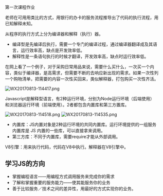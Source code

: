 第一次课程作业

老师在可用用类比的方式，用银行的办卡的服务流程推导出了代码的执行流程，用已知解释未知。

从程序的执行方式上分为编译器和解释（执行）器。

- 编译型是先编译后执行，需要一个专门的编译过程，通过编译器翻译成及其语言，运行效率高，缺点是开发效率低。
- 解释性是一条语句执行的时候才翻译，开发效率高，缺点时运行效率低。

在网上看了一个例子，对于采购日常用品来说，需要什么买什么，一次买一个内容，类似于编译器，是高需求，但需要不断的去响应新出现的需求。如果一次性列一个购物清单，把需要的内容一次性买回来，类似解释器，打包购买一次性齐活。

   ![WX20170813-114417.png](https://i.loli.net/2017/08/13/598fccb3d6634.png)

Javascript是解释型语言，有2种运行环境，分别为Node运行环境（后端使用）和浏览器运行环境（前端使用）。2者都包含内置库和第三方置库。

![WX20170813-114518.png](https://i.loli.net/2017/08/13/598fcb7a0ebf9.png)
![WX20170813-114535.png](https://i.loli.net/2017/08/13/598fcb7a158e7.png)

- 内置库：JS内置对象是2种运行环境的共同内置库。运行环境提供的一组服务内置库是 JS 内置的一些库，可以直接拿来调用。
- 第三方库：不同于内置库，需要require才能从外部调用。

V8引擎：用来执行代码，代码在V8中执行。解释器在V8引擎中。

## 学习JS的方向

- 掌握编程语言——用编程方式调用服务来完成你的需求
- 了解和掌握重要的服务能力——使其能服务你的业务
- 善于比较服务／技术之间的差异性，用最好的方式实现你的业务。
